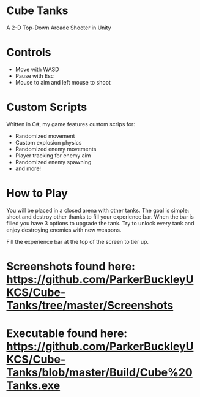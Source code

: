 # Cube Tanks
 A 2-D Top-Down Arcade Shooter in Unity

# Controls
* Move with WASD
* Pause with Esc
* Mouse to aim and left mouse to shoot

# Custom Scripts
Written in C#, my game features custom scrips for:
* Randomized movement 
* Custom explosion physics
* Randomized enemy movements
* Player tracking for enemy aim
* Randomized enemy spawning
* and more!

# How to Play
You will be placed in a closed arena with other tanks.
The goal is simple: shoot and destroy other thanks to fill your experience bar.
When the bar is filled you have 3 options to upgrade the tank. 
Try to unlock every tank and enjoy destroying enemies with new weapons.

Fill the experience bar at the top of the screen to tier up.

# Screenshots found here: https://github.com/ParkerBuckleyUKCS/Cube-Tanks/tree/master/Screenshots

# Executable found here: https://github.com/ParkerBuckleyUKCS/Cube-Tanks/blob/master/Build/Cube%20Tanks.exe

